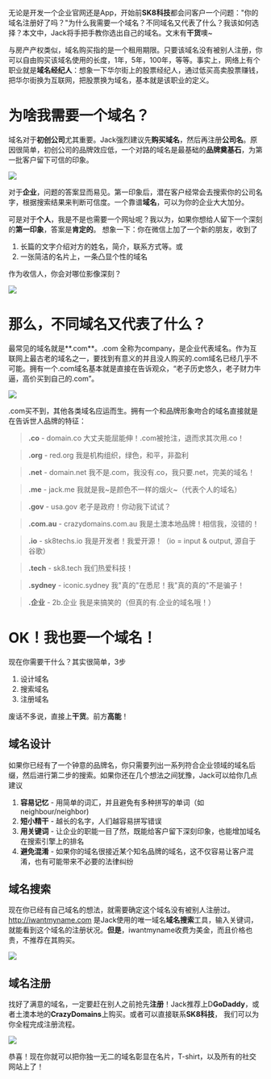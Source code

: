 无论是开发一个企业官网还是App，开始前**SK8科技**都会问客户一个问题："你的域名注册好了吗？"为什么我需要一个域名？不同域名又代表了什么？我该如何选择？本文中，Jack将手把手教你选出自己的域名。文末有**干货**噢~

与房产产权类似，域名购买指的是一个租用期限。只要该域名没有被别人注册，你可以自由购买该域名使用的长度，1年，5年，100年，等等。事实上，网络上有个职业就是**域名经纪人**：想象一下华尔街上的股票经纪人，通过低买高卖股票赚钱，把华尔街换为互联网，把股票换为域名，基本就是该职业的定义。

# 为啥我需要一个域名？

域名对于**初创公司**尤其重要。Jack强烈建议先**购买域名**，然后再注册**公司名**。原因很简单，初创公司的品牌效应低，一个对路的域名是最基础的**品牌奠基石**，为第一批客户留下可信的印象。

![](https://raw.githubusercontent.com/jacktator/StartUp_Book/master/assets/domain1.png)

对于**企业**，问题的答案显而易见。第一印象后，潜在客户经常会去搜索你的公司名字，根据搜索结果来判断可信度。一个靠谱**域名**，可以为你的企业大大加分。

可是对于**个人**，我是不是也需要一个网址呢？我以为，如果你想给人留下一个深刻的**第一印象**，答案是**肯定的**。
想象一下：你在微信上加了一个新的朋友，收到了

1. 长篇的文字介绍对方的姓名，简介，联系方式等。或
2. 一张简洁的名片上，一条凸显个性的域名

作为收信人，你会对哪位影像深刻？

![](https://raw.githubusercontent.com/jacktator/StartUp_Book/master/assets/domain6.png)

# 那么，不同域名又代表了什么？

最常见的域名就是**.com**。.com 全称为company，是企业代表域名。作为互联网上最古老的域名之一，要找到有意义的并且没人购买的.com域名已经几乎不可能。拥有一个.com域名基本就是直接在告诉观众，“老子历史悠久，老子财力牛逼，高价买到自己的.com”。

![](https://media.giphy.com/media/gTURHJs4e2Ies/giphy.gif)

.com买不到，其他各类域名应运而生。拥有一个和品牌形象吻合的域名直接就是在告诉世人品牌的特征：

> **.co** - domain.co
> 大丈夫能屈能伸！.com被抢注，退而求其次用.co！

> **.org** - red.org
> 我是机构组织，绿色，和平，非盈利

> **.net** - domain.net
> 我不是.com，我没有.co，我只要.net，完美的域名！

> **.me** - jack.me
> 我就是我~是颜色不一样的烟火~（代表个人的域名）

> **.gov** - usa.gov
> 老子是政府！你动我下试试？

> **.com.au** - crazydomains.com.au
> 我是土澳本地品牌！相信我，没错的！

> **.io** - sk8techs.io
> 我是开发者！我爱开源！（io = input & output, 源自于谷歌）

> **.tech** - sk8.tech
> 我们热爱科技！

> **.sydney** - iconic.sydney
> 我"真的"在悉尼！我"真的真的"不是骗子！

> **.企业** - 2b.企业
> 我是来搞笑的（但真的有.企业的域名哦！）

# OK！我也要一个域名！

现在你需要干什么？其实很简单，3步

1. 设计域名
1. 搜索域名
1. 注册域名

废话不多说，直接上**干货**。前方**高能**！

## 域名设计

如果你已经有了一个钟意的品牌名，你只需要列出一系列符合企业领域的域名后缀，然后进行第二步的搜索。如果你还在几个想法之间犹豫，Jack可以给你几点建议

1. **容易记忆** - 用简单的词汇，并且避免有多种拼写的单词（如neighbour/neighbor)
1. **短小精干** - 越长的名字，人们越容易拼写错误
1. **用关键词** - 让企业的职能一目了然，既能给客户留下深刻印象，也能增加域名在搜索引擎上的排名
1. **避免混淆** - 如果你的域名很接近某个知名品牌的域名，这不仅容易让客户混淆，也有可能带来不必要的法律纠纷

## 域名搜索

现在你已经有自己域名的想法，就需要确定这个域名没有被别人注册过。http://iwantmyname.com 是Jack使用的唯一域名**域名搜索**工具，输入关键词，就能看到这个域名的注册状况。**但是**，iwantmyname收费为美金，而且价格也贵，不推荐在其购买。

![](https://raw.githubusercontent.com/jacktator/StartUp_Book/master/assets/domain7.jpeg)

## 域名注册

找好了满意的域名，一定要赶在别人之前抢先**注册**！Jack推荐上D**GoDaddy**，或者土澳本地的**CrazyDomains**上购买。或者可以直接联系**SK8科技**， 我们可以为你全程完成注册流程。

![](https://raw.githubusercontent.com/jacktator/StartUp_Book/master/assets/sk8tech.gif)

恭喜！现在你就可以把你独一无二的域名彰显在名片，T-shirt，以及所有的社交网站上了！

